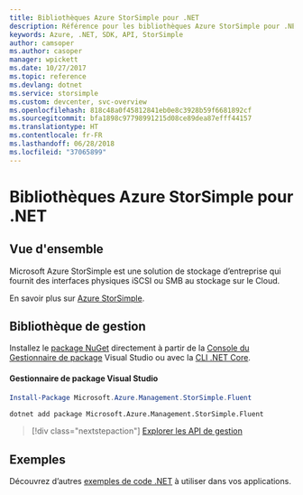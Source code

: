 ```yaml
---
title: Bibliothèques Azure StorSimple pour .NET
description: Référence pour les bibliothèques Azure StorSimple pour .NET
keywords: Azure, .NET, SDK, API, StorSimple
author: camsoper
ms.author: casoper
manager: wpickett
ms.date: 10/27/2017
ms.topic: reference
ms.devlang: dotnet
ms.service: storsimple
ms.custom: devcenter, svc-overview
ms.openlocfilehash: 818c48a0f45812841eb0e8c3928b59f6681892cf
ms.sourcegitcommit: bfa1898c97798991215d08ce89dea87efff44157
ms.translationtype: HT
ms.contentlocale: fr-FR
ms.lasthandoff: 06/28/2018
ms.locfileid: "37065899"
---
```

# <a name="azure-storsimple-libraries-for-net"></a>Bibliothèques Azure StorSimple pour .NET

## <a name="overview"></a>Vue d'ensemble

Microsoft Azure StorSimple est une solution de stockage d’entreprise qui fournit des interfaces physiques iSCSI ou SMB au stockage sur le Cloud. 

En savoir plus sur [Azure StorSimple](/azure/storsimple/).    

## <a name="management-library"></a>Bibliothèque de gestion

Installez le [package NuGet](https://www.nuget.org/packages/Microsoft.Azure.Management.StorSimple.Fluent) directement à partir de la [Console du Gestionnaire de package][PackageManager] Visual Studio ou avec la [CLI .NET Core][DotNetCLI].

#### <a name="visual-studio-package-manager"></a>Gestionnaire de package Visual Studio

```powershell
Install-Package Microsoft.Azure.Management.StorSimple.Fluent
```

```bash
dotnet add package Microsoft.Azure.Management.StorSimple.Fluent
```

> [!div class="nextstepaction"]
> [Explorer les API de gestion](/dotnet/api/overview/azure/monitor/management)

## <a name="samples"></a>Exemples

Découvrez d’autres [exemples de code .NET](https://azure.microsoft.com/resources/samples/?platform=dotnet) à utiliser dans vos applications.

[PackageManager]: https://docs.microsoft.com/nuget/tools/package-manager-console
[DotNetCLI]: https://docs.microsoft.com/dotnet/core/tools/dotnet-add-package